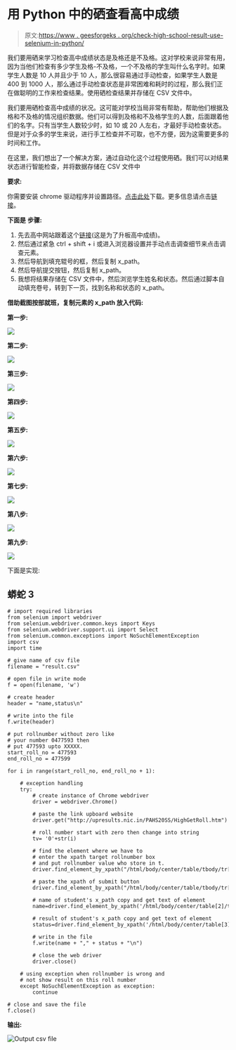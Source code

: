 # 用 Python 中的硒查看高中成绩

> 原文:[https://www . geesforgeks . org/check-high-school-result-use-selenium-in-python/](https://www.geeksforgeeks.org/check-high-school-result-using-selenium-in-python/)

我们要用硒来学习检查高中成绩状态是及格还是不及格。这对学校来说非常有用，因为当他们检查有多少学生及格-不及格，一个不及格的学生叫什么名字时。如果学生人数是 10 人并且少于 10 人，那么很容易通过手动检查，如果学生人数是 400 到 1000 人，那么通过手动检查状态是非常困难和耗时的过程，那么我们正在做聪明的工作来检查结果。使用硒检查结果并存储在 CSV 文件中。

我们要用硒检查高中成绩的状况。这可能对学校当局非常有帮助，帮助他们根据及格和不及格的情况组织数据。他们可以得到及格和不及格学生的人数，后面跟着他们的名字。只有当学生人数较少时，如 10 或 20 人左右，才最好手动检查状态。但是对于众多的学生来说，进行手工检查并不可取，也不方便，因为这需要更多的时间和工作。

在这里，我们想出了一个解决方案，通过自动化这个过程使用硒。我们可以对结果状态进行智能检查，并将数据存储在 CSV 文件中

**要求:**

你需要安装 chrome 驱动程序并设置路径。[点击此处](https://sites.google.com/a/chromium.org/chromedriver/downloads)下载。更多信息请点击[链接](https://www.geeksforgeeks.org/how-to-install-selenium-in-python/)。

**下面是** **步骤:**

1.  先去高中网站跟着这个[链接](http://upresults.nic.in/PAHS20SS/HighGetRoll.htm)(这是为了升板高中成绩)。
2.  然后通过紧急 ctrl + shift + i 或进入浏览器设置并手动点击调查细节来点击调查元素。
3.  然后导航到填充辊号的框，然后复制 x_path。
4.  然后导航提交按钮，然后复制 x_path。
5.  我想将结果存储在 CSV 文件中，然后浏览学生姓名和状态。然后通过脚本自动填充卷号，转到下一页，找到名称和状态的 x_path。

**借助截图按部就班，复制元素的 x_path 放入代码:**

**第一步:**

![](img/f154bcd064cfadfc5061b3a89eb6fe03.png)

**第二步:**

![](img/b5a7464e7d2b9f9134c0282962314fdc.png)

**第三步:**

![](img/5165a2d80f8edf92c1c21805aac98b66.png)

**第四步:**

![](img/7f2abd3598aa7054bdd405c25356dd1b.png)

**第五步:**

![](img/624577707ccca3307f2289766ac2e358.png)

**第六步:**

![](img/fd629af7e84cff356ddfe9db44ab7080.png)

**第七步:**

![](img/a53bc0f2eff91c1729f2fb3751e1343c.png)

**第八步:**

![](img/9681acdf0edc6f8432bc369b90beec7a.png)

**第九步:**

![](img/3cc42b6b80d7ee20f72ffa8c3a0faa0d.png)

下面是实现:

## 蟒蛇 3

```
# import required libraries
from selenium import webdriver
from selenium.webdriver.common.keys import Keys
from selenium.webdriver.support.ui import Select
from selenium.common.exceptions import NoSuchElementException
import csv 
import time

# give name of csv file
filename = "result.csv"

# open file in write mode
f = open(filename, 'w')

# create header
header = "name,status\n"

# write into the file
f.write(header)

# put rollnumber without zero like
# your number 0477593 then
# put 477593 upto XXXXX.
start_roll_no = 477593
end_roll_no = 477599

for i in range(start_roll_no, end_roll_no + 1):

    # exception handling
    try:
        # create instance of Chrome webdriver
        driver = webdriver.Chrome()

        # paste the link upboard website
        driver.get("http://upresults.nic.in/PAHS20SS/HighGetRoll.htm")

        # roll number start with zero then change into string
        tv= '0'+str(i)

        # find the element where we have to
        # enter the xpath target rollnumber box 
        # and put rollnumber value who store in t. 
        driver.find_element_by_xpath("/html/body/center/table/tbody/tr[2]/td/form/p[1]/input").send_keys(t)

        # paste the xpath of submit button 
        driver.find_element_by_xpath("/html/body/center/table/tbody/tr[2]/td/form/p[2]/input[1]").click()

        # name of student's x_path copy and get text of element
        name=driver.find_element_by_xpath('/html/body/center/table[2]/tbody/tr[2]/td[2]/p/b/font').text

        # result of student's x_path copy and get text of element
        status=driver.find_element_by_xpath('/html/body/center/table[3]/tbody/tr[5]/td[6]/b/font').text

        # write in the file
        f.write(name + "," + status + "\n")

        # close the web driver
        driver.close()

    # using exception when rollnumber is wrong and
    # not show result on this roll number
    except NoSuchElementException as exception:
        continue

# close and save the file
f.close()
```

**输出:**

![Output csv file ](img/171859818454347903734b66c08f6b47.png)